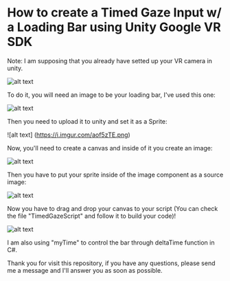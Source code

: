 # How to create a Timed Gaze Input w/ a Loading Bar using Unity Google VR SDK

Note: I am supposing that you already have setted up your VR camera in unity.

![alt text](https://i.imgur.com/qXW2Kb2.gif)


To do it, you will need an image to be your loading bar, I've used this one:

![alt text](https://i.imgur.com/rHM064d.png)

Then you need to upload it to unity and set it as a Sprite:

![alt text] (https://i.imgur.com/aof5zTE.png)

Now, you'll need to create a canvas and inside of it you create an image:

![alt text](https://i.imgur.com/vPSb4Ju.png)

Then you have to put your sprite inside of the image component as a source image:

![alt text](https://i.imgur.com/3Z3BlM9.png)

Now you have to drag and drop your canvas to your script (You can check the file "TimedGazeScript" and follow it to build your code)!

![alt text](https://i.imgur.com/38n18RV.png)

I am also using "myTime" to control the bar through deltaTime function in C#.

Thank you for visit this repository, if you have any questions, please send me a message and I'll answer you as soon as possible.
